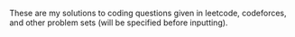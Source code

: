 These are my solutions to coding questions given in leetcode, codeforces, and other problem sets (will be specified before inputting).
